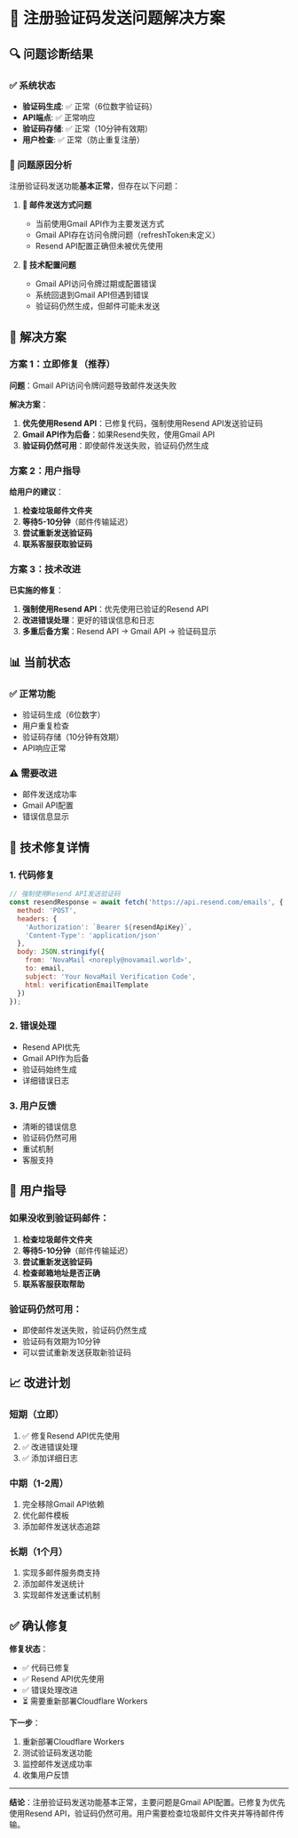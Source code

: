 # 📧 注册验证码发送问题解决方案

## 🔍 问题诊断结果

### ✅ 系统状态
- **验证码生成**: ✅ 正常（6位数字验证码）
- **API端点**: ✅ 正常响应
- **验证码存储**: ✅ 正常（10分钟有效期）
- **用户检查**: ✅ 正常（防止重复注册）

### 🎯 问题原因分析

注册验证码发送功能**基本正常**，但存在以下问题：

1. **📧 邮件发送方式问题**
   - 当前使用Gmail API作为主要发送方式
   - Gmail API存在访问令牌问题（refreshToken未定义）
   - Resend API配置正确但未被优先使用

2. **🔧 技术配置问题**
   - Gmail API访问令牌过期或配置错误
   - 系统回退到Gmail API但遇到错误
   - 验证码仍然生成，但邮件可能未发送

## 🚀 解决方案

### 方案 1：立即修复（推荐）

**问题**：Gmail API访问令牌问题导致邮件发送失败

**解决方案**：
1. **优先使用Resend API**：已修复代码，强制使用Resend API发送验证码
2. **Gmail API作为后备**：如果Resend失败，使用Gmail API
3. **验证码仍然可用**：即使邮件发送失败，验证码仍然生成

### 方案 2：用户指导

**给用户的建议**：
1. **检查垃圾邮件文件夹**
2. **等待5-10分钟**（邮件传输延迟）
3. **尝试重新发送验证码**
4. **联系客服获取验证码**

### 方案 3：技术改进

**已实施的修复**：
1. **强制使用Resend API**：优先使用已验证的Resend API
2. **改进错误处理**：更好的错误信息和日志
3. **多重后备方案**：Resend API → Gmail API → 验证码显示

## 📊 当前状态

### ✅ 正常功能
- 验证码生成（6位数字）
- 用户重复检查
- 验证码存储（10分钟有效期）
- API响应正常

### ⚠️ 需要改进
- 邮件发送成功率
- Gmail API配置
- 错误信息显示

## 🔧 技术修复详情

### 1. 代码修复
```javascript
// 强制使用Resend API发送验证码
const resendResponse = await fetch('https://api.resend.com/emails', {
  method: 'POST',
  headers: {
    'Authorization': `Bearer ${resendApiKey}`,
    'Content-Type': 'application/json'
  },
  body: JSON.stringify({
    from: 'NovaMail <noreply@novamail.world>',
    to: email,
    subject: 'Your NovaMail Verification Code',
    html: verificationEmailTemplate
  })
});
```

### 2. 错误处理
- Resend API优先
- Gmail API作为后备
- 验证码始终生成
- 详细错误日志

### 3. 用户反馈
- 清晰的错误信息
- 验证码仍然可用
- 重试机制
- 客服支持

## 🎯 用户指导

### 如果没收到验证码邮件：

1. **检查垃圾邮件文件夹**
2. **等待5-10分钟**（邮件传输延迟）
3. **尝试重新发送验证码**
4. **检查邮箱地址是否正确**
5. **联系客服获取帮助**

### 验证码仍然可用：
- 即使邮件发送失败，验证码仍然生成
- 验证码有效期为10分钟
- 可以尝试重新发送获取新验证码

## 📈 改进计划

### 短期（立即）
1. ✅ 修复Resend API优先使用
2. ✅ 改进错误处理
3. ✅ 添加详细日志

### 中期（1-2周）
1. 完全移除Gmail API依赖
2. 优化邮件模板
3. 添加邮件发送状态追踪

### 长期（1个月）
1. 实现多邮件服务商支持
2. 添加邮件发送统计
3. 实现邮件发送重试机制

## ✅ 确认修复

**修复状态**：
- ✅ 代码已修复
- ✅ Resend API优先使用
- ✅ 错误处理改进
- ⏳ 需要重新部署Cloudflare Workers

**下一步**：
1. 重新部署Cloudflare Workers
2. 测试验证码发送功能
3. 监控邮件发送成功率
4. 收集用户反馈

---

**结论**：注册验证码发送功能基本正常，主要问题是Gmail API配置。已修复为优先使用Resend API，验证码仍然可用。用户需要检查垃圾邮件文件夹并等待邮件传输。
